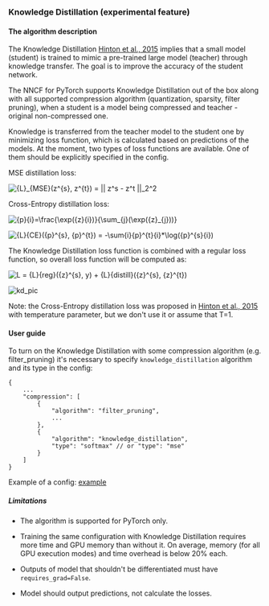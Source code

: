 ### Knowledge Distillation (experimental feature)

#### The algorithm description
The Knowledge Distillation [Hinton et al., 2015](https://arxiv.org/pdf/1503.02531.pdf)
implies that a small model (student) is trained to mimic a pre-trained large model (teacher) through knowledge 
transfer. The goal is to improve the accuracy of the student network. 

The NNCF for PyTorch supports Knowledge Distillation out of the box along with all supported compression algorithm 
(quantization, sparsity, filter pruning), when a student is a model being compressed and teacher - original 
non-compressed one.  

Knowledge is transferred from the teacher model to the student one by minimizing loss function, which is calculated 
based on predictions of the models. At the moment, two types of loss functions are available. 
One of them should be explicitly specified in the config.
 
 MSE distillation loss:
 
 ![{L}_{MSE}(z^{s}, z^{t}) = || z^s - z^t ||_2^2](https://latex.codecogs.com/png.latex?{L}_{MSE}(z^{s},%20z^{t})%20=%20||%20z^s%20-%20z^t%20||_2^2)
 
 Cross-Entropy distillation loss:
 
 ![{p}_{i}=\frac{\exp({z}_{i})}{\sum_{j}(\exp({z}_{j}))}](https://latex.codecogs.com/png.latex?{p}_{i}=%20\frac{\exp({z}_{i})}{\sum_{j}(\exp({z}_{j}))})
 
 ![{L}_{CE}({p}^{s}, {p}^{t}) = -\sum_{i}{p}^{t}_{i}*\log({p}^{s}_{i})](https://latex.codecogs.com/png.latex?{L}_{CE}({p}^{s},%20{p}^{t})%20=%20-\sum_{i}{p}^{t}_{i}*\log({p}^{s}_{i}))
 
 The Knowledge Distillation loss function is combined with a regular loss function, so overall loss function will be
  computed as:
  
 ![L = {L}_{reg}({z}^{s}, y) + {L}_{distill}({z}^{s}, {z}^{t})](https://latex.codecogs.com/png.latex?L%20=%20{L}_{reg}({z}^{s},%20y)%20+%20{L}_{distill}({z}^{s},%20{z}^{t}))
  
 ![kd_pic](../pics/knowledge_distillation.png)
  
  Note: the Cross-Entropy distillation loss was proposed in [Hinton et al., 2015](https://arxiv.org/pdf/1503.02531.pdf) 
  with temperature parameter, but we don't use it or assume that T=1.
  
#### User guide

To turn on the Knowledge Distillation with some compression algorithm (e.g. filter_pruning) it's necessary to
specify `knowledge_distillation` algorithm and its type in the config:
```
{
    ...
    "compression": [
        {
            "algorithm": "filter_pruning",
            ...
        },
        {
            "algorithm": "knowledge_distillation",
            "type": "softmax" // or "type": "mse"
        }
    ]
}
```
Example of a config: [example](../../examples/torch/classification/configs/pruning/resnet34_pruning_geometric_median_kd.json)

##### Limitations

- The algorithm is supported for PyTorch only.

- Training the same configuration with Knowledge Distillation requires more time and GPU memory than without it. 
  On average, memory (for all GPU execution modes) and time overhead is below 20% each.

- Outputs of model that shouldn't be differentiated must have `requires_grad=False`.

- Model should output predictions, not calculate the losses.
